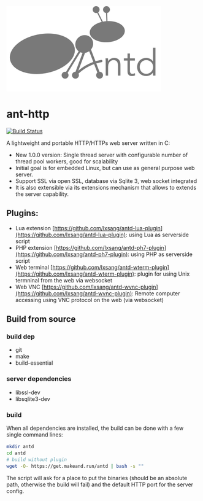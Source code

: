 ![Logo](https://github.com/lxsang/ant-http/raw/master/ant-logo.png)
# ant-http
[![Build Status](https://travis-ci.org/lxsang/ant-http.svg?branch=master)](https://travis-ci.org/lxsang/ant-http)

A lightweight and portable HTTP/HTTPs web server written in  C:
- New 1.0.0 version: Single thread server with configurable number of thread pool workers, good for scalability
- Initial goal is for embedded Linux, but can use as general purpose web server. 
- Support SSL via open SSL, database via Sqlite 3, web socket integrated
- It is also extensible via its extensions mechanism that allows to extends the server capability.

## Plugins: 
* Lua extension [https://github.com/lxsang/antd-lua-plugin](https://github.com/lxsang/antd-lua-plugin): using Lua as serverside script
* PHP extension [https://github.com/lxsang/antd-ph7-plugin](https://github.com/lxsang/antd-ph7-plugin): using PHP as serverside script
* Web terminal [https://github.com/lxsang/antd-wterm-plugin](https://github.com/lxsang/antd-wterm-plugin): plugin for using Unix termninal from the web via websocket
* Web VNC [https://github.com/lxsang/antd-wvnc-plugin](https://github.com/lxsang/antd-wvnc-plugin): Remote computer accessing using VNC protocol on the web (via websocket)

## Build from source
### build dep
* git
* make
* build-essential

### server dependencies
* libssl-dev
* libsqlite3-dev

### build
When all dependencies are installed, the build can be done with a few single command lines:

```bash
mkdir antd
cd antd
# build without plugin
wget -O- https://get.makeand.run/antd | bash -s ""
```
The script will ask for a place to put the binaries (should be an absolute path, otherwise the build will fail) and the default HTTP port for the server config.
